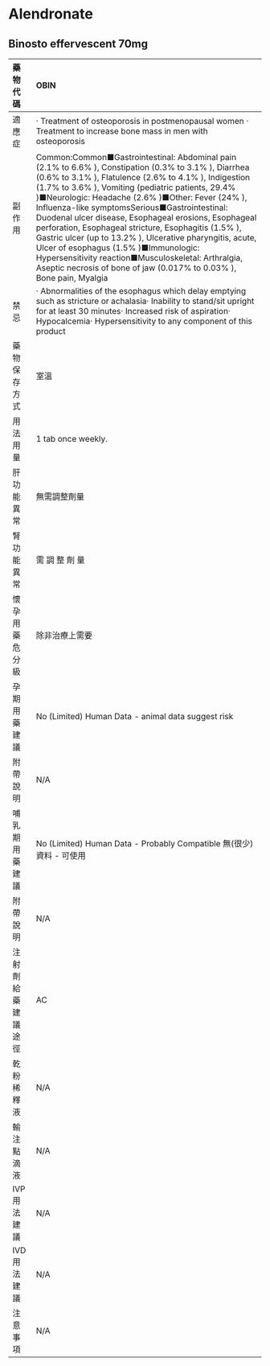 # Alendronate

## Binosto effervescent 70mg

| 藥物代碼           | OBIN                                                                                                                                                                                                                                                                                                                                                                                                                                                                                                                                                                                                                                                                         |
|:-------------------|:-----------------------------------------------------------------------------------------------------------------------------------------------------------------------------------------------------------------------------------------------------------------------------------------------------------------------------------------------------------------------------------------------------------------------------------------------------------------------------------------------------------------------------------------------------------------------------------------------------------------------------------------------------------------------------|
| 適應症             | ‧ Treatment of osteoporosis in postmenopausal women ‧ Treatment to increase bone mass in men with osteoporosis                                                                                                                                                                                                                                                                                                                                                                                                                                                                                                                                                               |
| 副作用             | Common:Common■Gastrointestinal: Abdominal pain (2.1% to 6.6% ), Constipation (0.3% to 3.1% ), Diarrhea (0.6% to 3.1% ), Flatulence (2.6% to 4.1% ), Indigestion (1.7% to 3.6% ), Vomiting (pediatric patients, 29.4% )■Neurologic: Headache (2.6% )■Other: Fever (24% ), Influenza-like symptomsSerious■Gastrointestinal: Duodenal ulcer disease, Esophageal erosions, Esophageal perforation, Esophageal stricture, Esophagitis (1.5% ), Gastric ulcer (up to 13.2% ), Ulcerative pharyngitis, acute, Ulcer of esophagus (1.5% )■Immunologic: Hypersensitivity reaction■Musculoskeletal: Arthralgia, Aseptic necrosis of bone of jaw (0.017% to 0.03% ), Bone pain, Myalgia |
| 禁忌               | ‧ Abnormalities of the esophagus which delay emptying such as stricture or achalasia‧ Inability to stand/sit upright for at least 30 minutes‧ Increased risk of aspiration‧ Hypocalcemia‧ Hypersensitivity to any component of this product                                                                                                                                                                                                                                                                                                                                                                                                                                  |
| 藥物保存方式       | 室溫                                                                                                                                                                                                                                                                                                                                                                                                                                                                                                                                                                                                                                                                         |
| 用法用量           | 1 tab once weekly.                                                                                                                                                                                                                                                                                                                                                                                                                                                                                                                                                                                                                                                           |
| 肝功能異常         | 無需調整劑量                                                                                                                                                                                                                                                                                                                                                                                                                                                                                                                                                                                                                                                                 |
| 腎功能異常         | 需 調 整 劑 量                                                                                                                                                                                                                                                                                                                                                                                                                                                                                                                                                                                                                                                               |
| 懷孕用藥危分級     | 除非治療上需要                                                                                                                                                                                                                                                                                                                                                                                                                                                                                                                                                                                                                                                               |
| 孕期用藥建議       | No (Limited) Human Data - animal data suggest risk                                                                                                                                                                                                                                                                                                                                                                                                                                                                                                                                                                                                                           |
| 附帶說明           | N/A                                                                                                                                                                                                                                                                                                                                                                                                                                                                                                                                                                                                                                                                          |
| 哺乳期用藥建議     | No (Limited) Human Data - Probably Compatible 無(很少)資料 - 可使用                                                                                                                                                                                                                                                                                                                                                                                                                                                                                                                                                                                                          |
| 附帶說明           | N/A                                                                                                                                                                                                                                                                                                                                                                                                                                                                                                                                                                                                                                                                          |
| 注射劑給藥建議途徑 | AC                                                                                                                                                                                                                                                                                                                                                                                                                                                                                                                                                                                                                                                                           |
| 乾粉稀釋液         | N/A                                                                                                                                                                                                                                                                                                                                                                                                                                                                                                                                                                                                                                                                          |
| 輸注點滴液         | N/A                                                                                                                                                                                                                                                                                                                                                                                                                                                                                                                                                                                                                                                                          |
| IVP 用法建議       | N/A                                                                                                                                                                                                                                                                                                                                                                                                                                                                                                                                                                                                                                                                          |
| IVD 用法建議       | N/A                                                                                                                                                                                                                                                                                                                                                                                                                                                                                                                                                                                                                                                                          |
| 注意事項           | N/A                                                                                                                                                                                                                                                                                                                                                                                                                                                                                                                                                                                                                                                                          |

